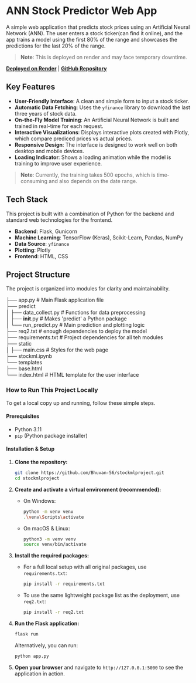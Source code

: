 # ANN Stock Predictor Web App

A simple web application that predicts stock prices using an Artificial Neural Network (ANN). The user enters a stock ticker(can find it online), and the app trains a model using the first 80% of the range and showcases the predictions for the last 20% of the range.

> **Note**: This is deployed on render and may face temporary downtime.

**[Deployed on Render](https://the-ann-stock-predictor.onrender.com/)** | **[GitHub Repository](https://github.com/Bhuvan-56/stockmlproject)**

## Key Features

*   **User-Friendly Interface**: A clean and simple form to input a stock ticker.
*   **Automatic Data Fetching**: Uses the `yfinance` library to download the last three years of stock data.
*   **On-the-Fly Model Training**: An Artificial Neural Network is built and trained in real-time for each request.
*   **Interactive Visualizations**: Displays interactive plots created with Plotly, which compare prediced prices vs actual prices.
*   **Responsive Design**: The interface is designed to work well on both desktop and mobile devices.
*   **Loading Indicator**: Shows a loading animation while the model is training to improve user experience.

> **Note**: Currently, the training takes 500 epochs, which is time-consuming and also depends on the date range.

## Tech Stack

This project is built with a combination of Python for the backend and standard web technologies for the frontend.

*   **Backend**: Flask, Gunicorn
*   **Machine Learning**: TensorFlow (Keras), Scikit-Learn, Pandas, NumPy
*   **Data Source**: `yfinance`
*   **Plotting**: Plotly
*   **Frontend**: HTML, CSS

## Project Structure

The project is organized into modules for clarity and maintainability.

├── app.py                   # Main Flask application file  
├── predict    
│   ├── data_collect.py      # Functions for data preprocessing  
│   ├── __init__.py          # Makes 'predict' a Python package  
│   └── run_predict.py       # Main prediction and plotting logic  
├── req2.txt                 # enough dependencies to deploy the model  
├── requirements.txt         # Project dependencies for all teh modules  
├── static    
│   ├── main.css             # Styles for the web page  
├── stockml.ipynb    
└── templates    
    ├── base.html    
    └── index.html           # HTML template for the user interface  


### How to Run This Project Locally

To get a local copy up and running, follow these simple steps.

#### Prerequisites

*   Python 3.11
*   `pip` (Python package installer)

#### Installation & Setup

1.  **Clone the repository:**
    ```sh
    git clone https://github.com/Bhuvan-56/stockmlproject.git
    cd stockmlproject
    ```

2.  **Create and activate a virtual environment (recommended):**
    *   On Windows:
        ```sh
        python -m venv venv
        .\venv\Scripts\activate
        ```
    *   On macOS & Linux:
        ```sh
        python3 -m venv venv
        source venv/bin/activate
        ```

3.  **Install the required packages:**
    *   For a full local setup with all original packages, use `requirements.txt`:
        ```sh
        pip install -r requirements.txt
        ```
    *   To use the same lightweight package list as the deployment, use `req2.txt`:
        ```sh
        pip install -r req2.txt
        ```

4.  **Run the Flask application:**
    ```sh
    flask run
    ```
    Alternatively, you can run:
    ```sh
    python app.py
    ```

5.  **Open your browser** and navigate to `http://127.0.0.1:5000` to see the application in action.
